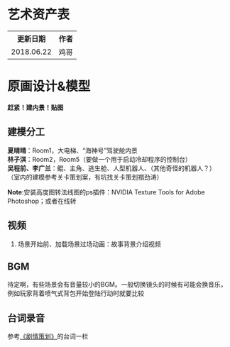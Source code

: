# 艺术资产表

<table>
    <tr>
        <th>更新日期</th>
        <th>作者</th>
    </tr>
    <tr>
        <td align="center">2018.06.22</td>
        <td align="center">鸡哥</td>
    </tr>
</table>


# 原画设计&模型

**赶紧！建内景！贴图**

## 建模分工

**夏晴晴**：Room1，大电梯、“海神号”驾驶舱内景<br/>
**林子淇**：Room2，Room5（要做一个用于启动冷却程序的控制台）<br/>
**吴程前、李广兰**：鲲、主角、逃生舱、人型机器人、（其他奇怪的机器人？）<br/>
（室内的建模参考关卡策划案，有坑找关卡策划禤劲涛）<br/>


**Note**:安装高度图转法线图的ps插件：NVIDIA Texture Tools for Adobe Photoshop；或者在线转

## 视频
1. 场景开始前、加载场景过场动画：故事背景介绍视频

## BGM
待定啊，有些场景会有音量较小的BGM。一般切换镜头的时候有可能会换音乐，例如玩家背着喷气式背包开始登陆行动时就要比较

## 台词录音
参考[《剧情策划》](../game/2018.06.07-剧情策划.md)的台词一栏
